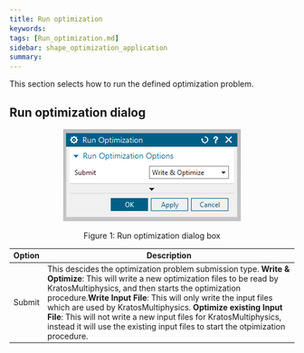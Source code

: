 ```yaml
---
title: Run optimization
keywords: 
tags: [Run_optimization.md]
sidebar: shape_optimization_application
summary: 
---
```


This section selects how to run the defined optimization problem.

## Run optimization dialog

<p align="center">
    <img src="images/run_optimization.png" alt="Run optimization dialog box"/>
</p>
<p align="center">Figure 1: Run optimization dialog box</p>

|Option|Description|
|------|-----------|
|Submit| This descides the optimization problem submission type. **Write & Optimize**: This will write a new optimization files to be read by KratosMultiphysics, and then starts the optimization procedure.**Write Input File**: This will only write the input files which are used by KratosMultiphysics. **Optimize existing Input File**: This will not write a new input files for KratosMultiphysics, instead it will use the existing input files to start the otpimization procedure. |